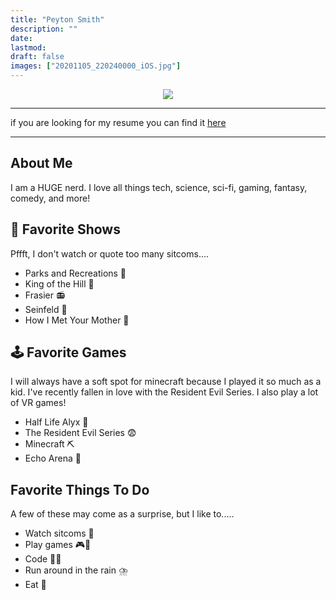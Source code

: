 ```yaml
---
title: "Peyton Smith"
description: ""
date:
lastmod:
draft: false
images: ["20201105_220240000_iOS.jpg"]
---
```


<div align="center">
<img src="20201105_220240000_iOS.jpg">
</div>

---

if you are looking for my resume you can find it [here](/resume)

---

## About Me

I am a HUGE nerd. I love all things tech, science, sci-fi, gaming, fantasy, comedy, and more!

## 🍿 Favorite Shows
Pffft, I don't watch or quote too many sitcoms....

 - Parks and Recreations 🌳
 - King of the Hill 👑
 - Frasier 📻
 - Seinfeld 🎤
 - How I Met Your Mother 🍍

## 🕹️ Favorite Games
I will always have a soft spot for minecraft because I played it so much as a kid. I've recently fallen in love with the Resident Evil Series. I also play a lot of VR games!

 - Half Life Alyx 🤖
 - The Resident Evil Series 😨
 - Minecraft ⛏️
 - Echo Arena 🌌

## Favorite Things To Do
A few of these may come as a surprise, but I like to.....

 - Watch sitcoms 🤣
 - Play games 🎮🎲
 - Code 🧑‍💻
 - Run around in the rain ⛈️
 - Eat 🍕
